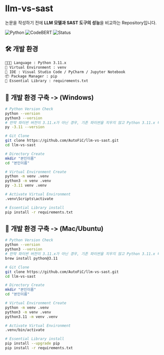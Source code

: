 # llm-vs-sast

논문을 작성하기 전에 **LLM 모델과 SAST 도구의 성능**을 비교하는 Repository입니다.

![Python](https://img.shields.io/badge/Python-3.11+-blue?logo=python) ![CodeBERT](https://img.shields.io/badge/CodeBERT-v0.2.3-green) ![Status](https://img.shields.io/badge/status-developing-orange)


## 🛠 개발 환경
```bash
🧑🏻‍💻 Language : Python 3.11.x
🔭 Virtual Environment : venv
👾 IDE : Visual Studio Code / PyCharm / Jupyter Notebook
📦 Package Manager : pip
🌟 Essential Library : requirements.txt
```



## ️🥇 개발 환경 구축 -> (Windows)
```bash
# Python Version Check
python --version
python3 --version
# 만약 파이썬 버전이 3.11.x가 아닌 경우, 기존 파이썬을 지우지 않고 Python 3.11.x 버전을 추가로 설치합니다.
py -3.11 --version

# Git Clone
git clone https://github.com/AutoFiC/llm-vs-sast.git
cd llm-vs-sast

# Directory Create
mkdir "본인이름"
cd "본인이름"

# Virtual Environment Create
python -m venv .venv
python3 -m venv .venv
py -3.11 venv .venv

# Activate Virtual Environment
.venv\Scripts\activate

# Essential Library install
pip install -r requirements.txt
```


## 🥈 개발 환경 구축 -> (Mac/Ubuntu)
```bash
# Python Version Check
python --version
python3 --version
# 만약 파이썬 버전이 3.11.x가 아닌 경우, 기존 파이썬을 지우지 않고 Python 3.11.x 버전을 추가로 설치합니다.
brew install python@3.11

# Git Clone
git clone https://github.com/AutoFiC/llm-vs-sast.git
cd llm-vs-sast

# Directory Create
mkdir "본인이름"
cd "본인이름"

# Virtual Environment Create
python -m venv .venv
python3 -m venv .venv
python3.11 -m venv .venv

# Activate Virtual Environment
.venv/bin/activate

# Essential Library install
pip install --upgrade pip
pip install -r requirements.txt
```
